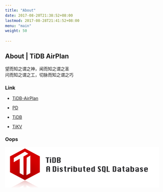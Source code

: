```yaml
---
title: "About"
date: 2017-08-20T21:38:52+08:00
lastmod: 2017-08-28T21:41:52+08:00
menu: "main"
weight: 50

---
```

## About | TiDB AirPlan

望而知之谓之神，闻而知之谓之圣  
问而知之谓之工，切脉而知之谓之巧

### Link

* [TiDB-AirPlan](https://github.com/BigerCAP/TiDB-AirPlan)


* [PD](https://github.com/pingcap/pd)
* [TiDB](https://github.com/pingcap/tidb)
* [TiKV](https://github.com/tikv/tikv)

### Oops

![2017 TiDB Logo](about-logo.png "2017 TiDB Logo")
